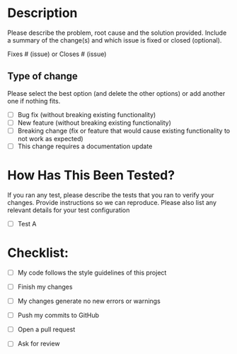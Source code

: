 # Description
Please describe the problem, root cause and the solution provided. Include a summary of the change(s) and which issue is fixed or closed (optional).

Fixes # (issue) 
or
Closes # (issue)


## Type of change

Please select the best option (and delete the other options) or add another one if nothing fits.

- [ ] Bug fix (without breaking existing functionality)
- [ ] New feature (without breaking existing functionality)
- [ ] Breaking change (fix or feature that would cause existing functionality to not work as expected)
- [ ] This change requires a documentation update

# How Has This Been Tested?

If you ran any test, please describe the tests that you ran to verify your changes. 
Provide instructions so we can reproduce. Please also list any relevant details for your test configuration

- [ ] Test A

# Checklist:

- [ ] My code follows the style guidelines of this project
- [ ] Finish my changes
- [ ] My changes generate no new errors or warnings
- [ ] Push my commits to GitHub
- [ ] Open a pull request
- [ ] Ask for review



